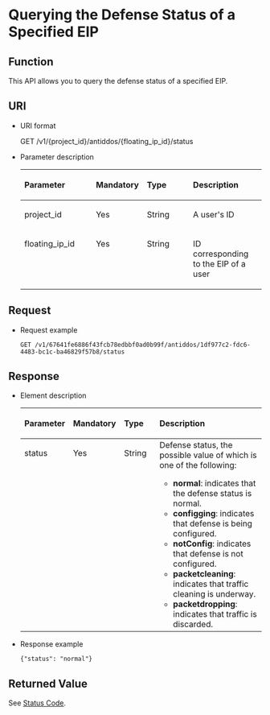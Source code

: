 # Querying the Defense Status of a Specified EIP<a name="antiddos_02_0024"></a>

## Function<a name="section35493489"></a>

This API allows you to query the defense status of a specified EIP.

## URI<a name="section51005947"></a>

-   URI format

    GET /v1/\{project\_id\}/antiddos/\{floating\_ip\_id\}/status

-   Parameter description

    <a name="table43467946"></a>
    <table><thead align="left"><tr id="row29878402"><th class="cellrowborder" valign="top" width="30.92690730926907%" id="mcps1.1.5.1.1"><p id="p4231468"><a name="p4231468"></a><a name="p4231468"></a>Parameter</p>
    </th>
    <th class="cellrowborder" valign="top" width="17.52824717528247%" id="mcps1.1.5.1.2"><p id="p7204610"><a name="p7204610"></a><a name="p7204610"></a>Mandatory</p>
    </th>
    <th class="cellrowborder" valign="top" width="20.617938206179375%" id="mcps1.1.5.1.3"><p id="p46702574"><a name="p46702574"></a><a name="p46702574"></a>Type</p>
    </th>
    <th class="cellrowborder" valign="top" width="30.92690730926907%" id="mcps1.1.5.1.4"><p id="p24812117"><a name="p24812117"></a><a name="p24812117"></a>Description</p>
    </th>
    </tr>
    </thead>
    <tbody><tr id="row63624481"><td class="cellrowborder" valign="top" width="30.92690730926907%" headers="mcps1.1.5.1.1 "><p id="p53309370"><a name="p53309370"></a><a name="p53309370"></a>project_id</p>
    </td>
    <td class="cellrowborder" valign="top" width="17.52824717528247%" headers="mcps1.1.5.1.2 "><p id="p23091719"><a name="p23091719"></a><a name="p23091719"></a>Yes</p>
    </td>
    <td class="cellrowborder" valign="top" width="20.617938206179375%" headers="mcps1.1.5.1.3 "><p id="p58489969"><a name="p58489969"></a><a name="p58489969"></a>String</p>
    </td>
    <td class="cellrowborder" valign="top" width="30.92690730926907%" headers="mcps1.1.5.1.4 "><p id="p40067039"><a name="p40067039"></a><a name="p40067039"></a>A user's ID</p>
    </td>
    </tr>
    <tr id="row25059035"><td class="cellrowborder" valign="top" width="30.92690730926907%" headers="mcps1.1.5.1.1 "><p id="p16515979"><a name="p16515979"></a><a name="p16515979"></a>floating_ip_id</p>
    </td>
    <td class="cellrowborder" valign="top" width="17.52824717528247%" headers="mcps1.1.5.1.2 "><p id="p62725940"><a name="p62725940"></a><a name="p62725940"></a>Yes</p>
    </td>
    <td class="cellrowborder" valign="top" width="20.617938206179375%" headers="mcps1.1.5.1.3 "><p id="p47636349"><a name="p47636349"></a><a name="p47636349"></a>String</p>
    </td>
    <td class="cellrowborder" valign="top" width="30.92690730926907%" headers="mcps1.1.5.1.4 "><p id="p33339022"><a name="p33339022"></a><a name="p33339022"></a>ID corresponding to the EIP of a user</p>
    </td>
    </tr>
    </tbody>
    </table>


## Request<a name="section56400342"></a>

-   Request example

    ```
    GET /v1/67641fe6886f43fcb78edbbf0ad0b99f/antiddos/1df977c2-fdc6-4483-bc1c-ba46829f57b8/status
    ```


## Response<a name="section37841036"></a>

-   Element description

    <a name="table50461073"></a>
    <table><thead align="left"><tr id="row8925963"><th class="cellrowborder" valign="top" width="19.830000000000002%" id="mcps1.1.5.1.1"><p id="p51914417"><a name="p51914417"></a><a name="p51914417"></a>Parameter</p>
    </th>
    <th class="cellrowborder" valign="top" width="20.369999999999997%" id="mcps1.1.5.1.2"><p id="p44318255"><a name="p44318255"></a><a name="p44318255"></a>Mandatory</p>
    </th>
    <th class="cellrowborder" valign="top" width="14.899999999999999%" id="mcps1.1.5.1.3"><p id="p33008942"><a name="p33008942"></a><a name="p33008942"></a>Type</p>
    </th>
    <th class="cellrowborder" valign="top" width="44.9%" id="mcps1.1.5.1.4"><p id="p56478678"><a name="p56478678"></a><a name="p56478678"></a>Description</p>
    </th>
    </tr>
    </thead>
    <tbody><tr id="row11370190"><td class="cellrowborder" valign="top" width="19.830000000000002%" headers="mcps1.1.5.1.1 "><p id="p48570174"><a name="p48570174"></a><a name="p48570174"></a>status</p>
    </td>
    <td class="cellrowborder" valign="top" width="20.369999999999997%" headers="mcps1.1.5.1.2 "><p id="p41870031"><a name="p41870031"></a><a name="p41870031"></a>Yes</p>
    </td>
    <td class="cellrowborder" valign="top" width="14.899999999999999%" headers="mcps1.1.5.1.3 "><p id="p36029352"><a name="p36029352"></a><a name="p36029352"></a>String</p>
    </td>
    <td class="cellrowborder" valign="top" width="44.9%" headers="mcps1.1.5.1.4 "><div class="p" id="p32696434"><a name="p32696434"></a><a name="p32696434"></a>Defense status, the possible value of which is one of the following:<a name="ul25832457"></a><a name="ul25832457"></a><ul id="ul25832457"><li><span class="parmvalue" id="parmvalue555125744114325"><a name="parmvalue555125744114325"></a><a name="parmvalue555125744114325"></a><b>normal</b></span>: indicates that the defense status is normal.</li><li><span class="parmvalue" id="parmvalue404664094114337"><a name="parmvalue404664094114337"></a><a name="parmvalue404664094114337"></a><b>configging</b></span>: indicates that defense is being configured.</li><li><span class="parmvalue" id="parmvalue600552156114412"><a name="parmvalue600552156114412"></a><a name="parmvalue600552156114412"></a><b>notConfig</b></span>: indicates that defense is not configured.</li><li><span class="parmvalue" id="parmvalue1506354986114925"><a name="parmvalue1506354986114925"></a><a name="parmvalue1506354986114925"></a><b>packetcleaning</b></span>: indicates that traffic cleaning is underway.</li><li><span class="parmvalue" id="parmvalue1400332350143613"><a name="parmvalue1400332350143613"></a><a name="parmvalue1400332350143613"></a><b>packetdropping</b></span>: indicates that traffic is discarded.</li></ul>
    </div>
    </td>
    </tr>
    </tbody>
    </table>


-   Response example

    ```
    {"status": "normal"}
    ```


## Returned Value<a name="section5025004"></a>

See  [Status Code](status-code.md).

